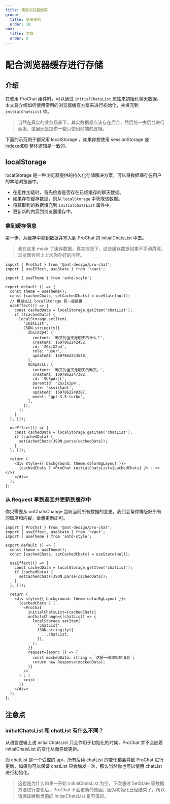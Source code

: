 ```yaml
---
title: 使用浏览器缓存
group:
  title: 使用案例
  order: 10
nav:
  title: 文档
  order: 0
---
```


# 配合浏览器缓存进行存储

## 介绍

在使用 ProChat 组件时，可以通过 `initialChatsList` 属性来初始化聊天数据。本文将介绍如何使用常用的浏览器缓存方案来进行初始化，并填充到 `initialChatsList` 中。

> 当然在真实的业务场景下，其实数据都应该存在后台，然后统一由后台进行派发，这里还是提供一些只使用前端的逻辑。

下面的示范例子都采用 localStorage ，如果你想使用 sessionStorage 或 IndexedDB 整体逻辑是一致的。

## localStorage

localStorage 是一种浏览器提供的持久化存储解决方案，可以将数据保存在用户的本地浏览器中。

- 在组件加载时，首先检查是否存在已经缓存的聊天数据。
- 如果存在缓存数据，则从 `localStorage` 中获取该数据。
- 将获取到的数据填充到 `initialChatsList` 属性中。
- 更新新的内容到浏览器缓存中。

### 拿到缓存信息

第一步，从缓存中拿到数据并塞入到 ProChat 的 initialChatsList 中去。

> 我在这里 mock 了缓存数据，真实情况下，这些缓存数据如果不手动清理，浏览器会带上上次你存好的内容。

```tsx
import { ProChat } from '@ant-design/pro-chat';
import { useEffect, useState } from 'react';

import { useTheme } from 'antd-style';

export default () => {
  const theme = useTheme();
  const [cachedChats, setCachedChats] = useState(null);
  // 模拟先让 localStorage 有一些数据
  useEffect(() => {
    const cachedData = localStorage.getItem('chatList');
    if (!cachedData) {
      localStorage.setItem(
        'chatList',
        JSON.stringify({
          ZGxiX2p4: {
            content: '昨天的当天是明天的什么？',
            createAt: 1697862242452,
            id: 'ZGxiX2p4',
            role: 'user',
            updateAt: 1697862243540,
          },
          Sb5pAzLL: {
            content: '昨天的当天是明天的昨天。',
            createAt: 1697862247302,
            id: 'Sb5pAzLL',
            parentId: 'ZGxiX2p4',
            role: 'assistant',
            updateAt: 1697862249387,
            model: 'gpt-3.5-turbo',
          },
        }),
      );
    }
  }, []);

  useEffect(() => {
    const cachedData = localStorage.getItem('chatList');
    if (cachedData) {
      setCachedChats(JSON.parse(cachedData));
    }
  }, []);

  return (
    <div style={{ background: theme.colorBgLayout }}>
      {cachedChats ? <ProChat initialChatsList={cachedChats} /> : <></>}
    </div>
  );
};
```

### 从 Request 拿到返回并更新到缓存中

你只需要从 onChatsChange 监听当前所有数据的变更，我们会帮你排版好所有的顺序和内容，全量更新即可。

```tsx
import { ProChat } from '@ant-design/pro-chat';
import { useEffect, useState } from 'react';
import { useTheme } from 'antd-style';

export default () => {
  const theme = useTheme();
  const [cachedChats, setCachedChats] = useState(null);

  useEffect(() => {
    const cachedData = localStorage.getItem('chatList');
    if (cachedData) {
      setCachedChats(JSON.parse(cachedData));
    }
  }, []);

  return (
    <div style={{ background: theme.colorBgLayout }}>
      {cachedChats ? (
        <ProChat
          initialChatsList={cachedChats}
          onChatsChange={(chatList) => {
            localStorage.setItem(
              'chatList',
              JSON.stringify({
                ...chatList,
              }),
            );
          }}
          request={async () => {
            const mockedData: string = `这是一段模拟的消息`;
            return new Response(mockedData);
          }}
        />
      ) : (
        <></>
      )}
    </div>
  );
};
```

## 注意点

### initialChatsList 和 chatList 有什么不同？

从语言逻辑上说 initialChatsList 只会作用于初始化的时候，ProChat 并不会随着 initialChatsList 的变化从而导致更新。

而 chatList 是一个受控的 api，所有后续 chatList 的变化都会导致 ProChat 进行更新，如果你可以保证 chatList 只会触发一次，那么当然你也可以使用 chatList 进行初始化。

> 这也是为什么如果一开始 initialChatsList 为空，下次通过 SetState 等数据方法进行变化后，ProChat 不会更新的原因，因为初始化已经结束了，所以请保证给到当前的 initialChatsList 是有值的。

